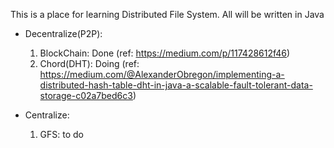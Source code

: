 This is a place for learning Distributed File System. All will be written in Java

* Decentralize(P2P):
  1. BlockChain: Done (ref: https://medium.com/p/117428612f46)
  2. Chord(DHT): Doing (ref: https://medium.com/@AlexanderObregon/implementing-a-distributed-hash-table-dht-in-java-a-scalable-fault-tolerant-data-storage-c02a7bed6c3)

* Centralize:
  1. GFS: to do